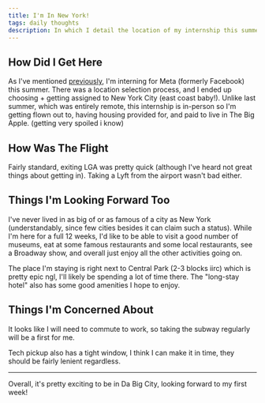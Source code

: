 ```yaml
---
title: I'm In New York!
tags: daily thoughts
description: In which I detail the location of my internship this summer, recount the trip there, and offer some first thoughts on the city.
---
```


## How Did I Get Here

As I've mentioned [previously](./2021-06-21-working-at-facebook.html), I'm
interning for Meta (formerly Facebook) this summer. There was a location
selection process, and I ended up choosing + getting assigned to New York City
(east coast baby!). Unlike last summer, which was entirely remote, this
internship is in-person so I'm getting flown out to, having housing provided
for, and paid to live in The Big Apple. (getting very spoiled i know)

## How Was The Flight

Fairly standard, exiting LGA was pretty quick (although I've heard not great
things about getting in). Taking a Lyft from the airport wasn't bad either.

## Things I'm Looking Forward Too

I've never lived in as big of or as famous of a city as New York
(understandably, since few cities besides it can claim such a status). While
I'm here for a full 12 weeks, I'd like to be able to visit a good number of
museums, eat at some famous restaurants and some local restaurants, see a
Broadway show, and overall just enjoy all the other activities going on.

The place I'm staying is right next to Central Park (2-3 blocks iirc) which is
pretty epic ngl, I'll likely be spending a lot of time there. The "long-stay
hotel" also has some good amenities I hope to enjoy.

## Things I'm Concerned About

It looks like I will need to commute to work, so taking the subway regularly
will be a first for me.

Tech pickup also has a tight window, I think I can make it in time, they should
be fairly lenient regardless.

<hr/>

Overall, it's pretty exciting to be in Da Big City, looking forward to my first
week!
